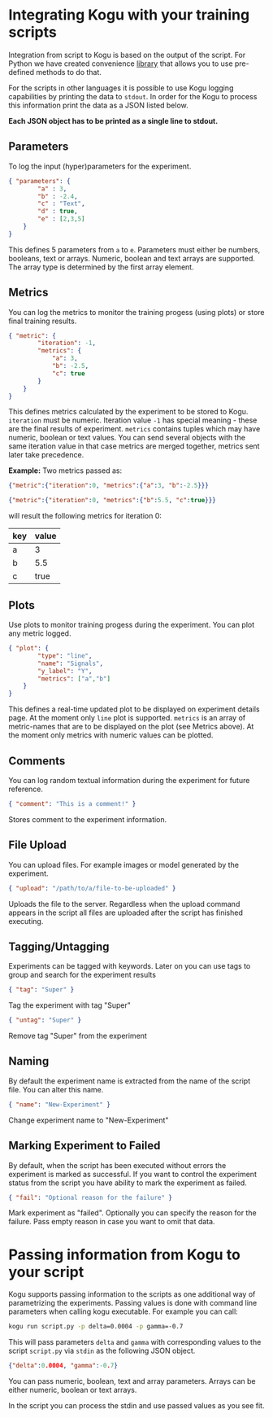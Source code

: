 # Integrating Kogu with your training scripts

Integration from script to Kogu is based on the output of the script. For Python we have created convenience [library](python-library.md) that allows you to use pre-defined methods to do that.

For the scripts in other languages it is possible to use Kogu logging capabilities by printing the data to ```stdout```. In order for the Kogu to process this information print the data as a JSON listed below.

**Each JSON object has to be printed as a single line to stdout.**

## Parameters
To log the input (hyper)parameters for the experiment.

```json
{ "parameters": {
        "a" : 3,
        "b" : -2.4,
        "c" : "Text",
        "d" : true,
        "e" : [2,3,5]
    }
}
```
This defines 5 parameters from ```a``` to ```e```. Parameters must either be numbers, booleans, text or arrays. Numeric, boolean and text arrays are supported. The array type is determined by the first array element.

## Metrics
You can log the metrics to monitor the training progess (using plots) or store final training results. 
```json
{ "metric": {
        "iteration": -1,
        "metrics": {
            "a": 3,
            "b": -2.5,
            "c": true
        }
    }
}
```
This defines metrics calculated by the experiment to be stored to Kogu. ```iteration``` must be numeric. Iteration value ```-1``` has special meaning - these are the final results of experiment. ```metrics``` contains tuples which may have numeric, boolean or text values. You can send several objects with the same iteration value in that case metrics are merged together, metrics sent later take precedence. 

**Example:**
Two metrics passed as: 
```json
{"metric":{"iteration":0, "metrics":{"a":3, "b":-2.5}}}

{"metric":{"iteration":0, "metrics":{"b":5.5, "c":true}}}
```
will result the following metrics for iteration 0:

key | value
-- | --
a | 3
b | 5.5
c | true

## Plots
Use plots to monitor training progess during the experiment. You can plot any metric logged.
```json
{ "plot": {
        "type": "line",
        "name": "Signals",
        "y_label": "Y",
        "metrics": ["a","b"]
    }
}
```
This defines a real-time updated plot to be displayed on experiment details page. At the moment only ```line``` plot is supported. ```metrics``` is an array of metric-names that are to be displayed on the plot (see Metrics above). At the moment only metrics with numeric values can be plotted.

## Comments
You can log random textual information during the experiment for future reference.
```json
{ "comment": "This is a comment!" }
```
Stores comment to the experiment information.

## File Upload
You can upload files. For example images or model generated by the experiment.
```json
{ "upload": "/path/to/a/file-to-be-uploaded" }
```
Uploads the file to the server. Regardless when the upload command appears in the script all files are uploaded after the script has finished executing.

## Tagging/Untagging
Experiments can be tagged with keywords. Later on you can use tags to group and search for the experiment results
```json
{ "tag": "Super" }
```
Tag the experiment with tag "Super"

```json
{ "untag": "Super" }
```
Remove tag "Super" from the experiment


## Naming
By default the experiment name is extracted from the name of the script file. You can alter this name.
```json
{ "name": "New-Experiment" }
```
Change experiment name to "New-Experiment"

## Marking Experiment to Failed
By default, when the script has been executed without errors the experiment is marked as successful. If you want to control the experiment status from the script you have ability to mark the experiment as failed.
```json
{ "fail": "Optional reason for the failure" }
```
Mark experiment as "failed". Optionally you can specify the reason for the failure. Pass empty reason in case you want to omit that data.


# Passing information from Kogu to your script
Kogu supports passing information to the scripts as one additional way of parametrizing the experiments. Passing values is done with command line parameters when calling kogu executable. For example you can call:

```bash
kogu run script.py -p delta=0.0004 -p gamma=-0.7
```
This will pass parameters ```delta``` and ```gamma``` with corresponding values to the script ```script.py``` via ```stdin``` as the following JSON object.

```json
{"delta":0.0004, "gamma":-0.7}
``` 

You can pass numeric, boolean, text and array parameters. Arrays can be either numeric, boolean or text arrays.

In the script you can process the stdin and use passed values as you see fit.